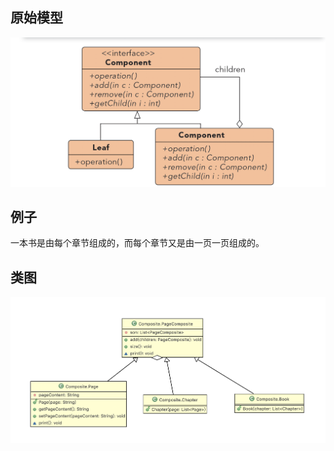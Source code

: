 ## 原始模型
![hh](https://github.com/ICDI0906/Design-Pattern/blob/master/src/Composite/img/origin.png)
## 例子
一本书是由每个章节组成的，而每个章节又是由一页一页组成的。
## 类图
![hh](https://github.com/ICDI0906/Design-Pattern/blob/master/src/Composite/img/example.png)

